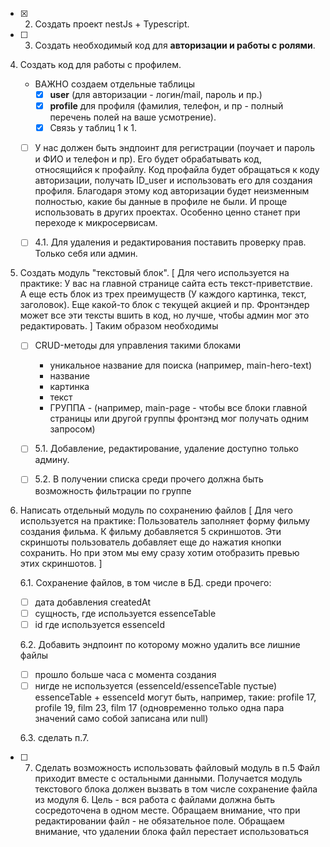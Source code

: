 - [X] 2. Создать проект nestJs + Typescript.
- [ ] 3. Создать необходимый код для **авторизации и работы с ролями**.

4. Создать код для работы с профилем.
    - ВАЖНО создаем отдельные таблицы
      - [X] **user** (для авторизации - логин/mail, пароль и пр.)
      - [X] **profile** для профиля (фамилия, телефон, и пр - полный перечень полей на ваше усмотрение). 
      - [X] Связь у таблиц 1 к 1.
   - [ ] У нас должен  быть эндпоинт для регистрации (поучает и пароль и ФИО и телефон и пр). Его будет обрабатывать код, относящийся к профайлу. Код профайла будет обращаться к коду авторизации, получать ID_user и использовать его для создания профиля.
    Благодаря этому код авторизации будет неизменным полностью, какие бы данные в профиле не были. И проще использовать в других проектах. Особенно ценно станет при переходе к микросервисам.
    
    - [ ] 4.1. Для удаления и редактирования поставить проверку прав. Только себя или админ.


5. Создать модуль "текстовый блок".
[
Для чего используется на практике:
У вас на главной странице сайта есть текст-приветствие. А еще есть блок из трех преимуществ (У каждого картинка, текст, заголовок). Еще какой-то блок с текущей акцией и пр.
Фронтэндер может все эти тексты вшить в код, но лучше, чтобы админ мог это редактировать. 
] Таким образом необходимы 
   - [ ] CRUD-методы для управления такими блоками
      - уникальное название для поиска (например, main-hero-text)
      - название 
      - картинка
      - текст
      - ГРУППА - (например, main-page - чтобы все блоки главной страницы или другой группы фронтэнд мог получать одним запросом)

    - [ ] 5.1. Добавление, редактирование, удаление доступно только админу.
    
    - [ ] 5.2. В получении списка среди прочего должна быть возможность фильтрации по группе

1. Написать отдельный модуль по сохранению файлов
[
Для чего используется на практике:
Пользователь заполняет форму фильму создания фильма.
К фильму добавляется 5 скриншотов.
Эти скриншоты пользователь добавляет еще до нажатия кнопки сохранить.
Но при этом мы ему сразу хотим отобразить превью этих скриншотов.
]

    6.1. Сохранение файлов, в том числе в БД.
среди прочего:
      - [ ] дата добавления createdAt
      - [ ] сущность, где используется essenceTable
      - [ ] id где используется essenceId

    6.2. Добавить эндпоинт по которому можно удалить все лишние файлы
   - [ ] прошло больше часа с момента создания
   - [ ] нигде не используется (essenceId/essenceTable пустые)
   essenceTable + essenceId могут быть, например, такие: profile 17, profile 19, film 23, film 17 (одновременно только одна пара значений само собой записана или null)

    6.3. сделать п.7.


- [ ] 7. Сделать возможность использовать файловый модуль в п.5
Файл приходит вместе с остальными данными. Получается модуль текстового блока должен вызвать в том числе сохранение файла из модуля 6. Цель - вся работа с файлами должна быть сосредоточена в одном месте.
Обращаем внимание, что при редактировании файл - не обязательное поле.
Обращаем внимание, что  удалении блока файл перестает использоваться